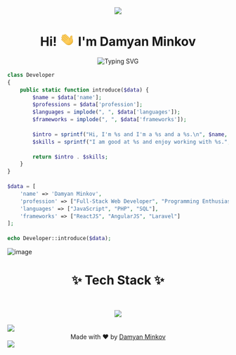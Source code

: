 <div align="center">
    <a href="https://github.com/isabella-projects/">
        <img src="https://i.imgur.com/YlGrpaq.png" width="800px" height="auto"><br>
    </a>
</div>

<div align="center">
    <h1>Hi! <span><img src="https://raw.githubusercontent.com/ABSphreak/ABSphreak/master/gifs/Hi.gif" width="35px" height="30px"></span> I'm Damyan Minkov</h1>
    <img src="https://readme-typing-svg.demolab.com?font=Fira+Code&weight=600&size=25&duration=3500&pause=1000&color=1BD704&center=true&vCenter=true&random=false&width=435&lines=Full-Stack+Web+Developer;Programming+Enthusiast;Aspiring+Learner" alt="Typing SVG" />
</div>

```php
class Developer
{
    public static function introduce($data) {
        $name = $data['name'];
        $professions = $data['profession'];
        $languages = implode(", ", $data['languages']);
        $frameworks = implode(", ", $data['frameworks']);

        $intro = sprintf("Hi, I'm %s and I'm a %s and a %s.\n", $name, $professions[0], $professions[1]);
        $skills = sprintf("I am good at %s and enjoy working with %s.", $languages, $frameworks);

        return $intro . $skills;
    }
}

$data = [
    'name' => 'Damyan Minkov',
    'profession' => ["Full-Stack Web Developer", "Programming Enthusiast"],
    'languages' => ["JavaScript", "PHP", "SQL"],
    'frameworks' => ["ReactJS", "AngularJS", "Laravel"]
];

echo Developer::introduce($data);
```

![image](https://github.com/isabella-projects/isabella-projects/assets/76888305/db51f333-b0cc-4305-84e1-be427316eb76)

<div align="center">
    <h1>✨ Tech Stack ✨</h1><br>
      <p>
        <a href="https://github.com/isabella-projects">
          <img src="https://skillicons.dev/icons?i=html,css,sass,js,jquery,nodejs,react,angular,vue,php,laravel,ts,jest,vite,webpack,mysql,wordpress,xd&perline=6"/>
        </a>
      </p>
</div>

<img src="https://github.com/isabella-projects/isabella-projects/assets/76888305/db51f333-b0cc-4305-84e1-be427316eb76">
<div align="center" dir="auto">
    Made with ❤️ by <a href="[https://deri.my.id](https://github.com/isabella-projects)" rel="nofollow">Damyan Minkov</a>
</div>
<img src="https://github.com/isabella-projects/isabella-projects/assets/76888305/db51f333-b0cc-4305-84e1-be427316eb76">


